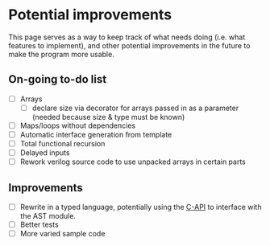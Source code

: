 # Potential improvements

This page serves as a way to keep track of what needs doing (i.e. what features to implement), and other potential improvements in the future to make the program more usable.

## On-going to-do list
- [ ] Arrays
    - [ ] declare size via decorator for arrays passed in as a parameter (needed because size & type must be known)
- [ ] Maps/loops without dependencies
- [ ] Automatic interface generation from template
- [ ] Total functional recursion
- [ ] Delayed inputs
- [ ] Rework verilog source code to use unpacked arrays in certain parts

## Improvements
- [ ] Rewrite in a typed language, potentially using the [C-API](https://docs.python.org/3/c-api/) to interface with the AST module.
- [ ] Better tests
- [ ] More varied sample code